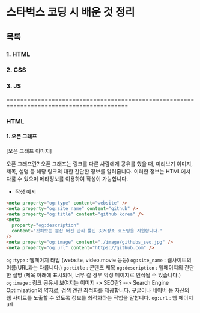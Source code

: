# 스타벅스 코딩 시 배운 것 정리

## 목록

### 1. HTML

### 2. CSS

### 3. JS

=========================================================================================

### HTML

#### 1. 오픈 그래프

[오픈 그래프 이미지]

오픈 그래프란?
오픈 그래프는 링크를 다른 사람에게 공유를 했을 때, 미리보기 이미지, 제목, 설명 등 해당 링크의 대한 간단한 정보를 알려줍니다.
이러한 정보는 HTML에서 다룰 수 있으며 메타정보를 이용하여 작성이 가능합니다.

- 작성 예시

```html
<meta property="og:type" content="website" />
<meta property="og:site_name" content="github" />
<meta property="og:title" content="github korea" />
<meta
  property="og:description"
  content="깃허브는 분산 버전 관리 툴인 깃저장소 호스팅을 지원합니다."
/>
<meta property="og:image" content="./image/githubs_seo.jpg" />
<meta property="og:url" content="https://github.com" />
```

`og:type` : 웹페이지 타입 (website, video.movie 등등)
`og:site_name` : 웹사이트의 이름(URL과는 다릅니다.)
`go:title` : 콘텐츠 제목
`og:description` : 웹페이지의 간단한 설명 (제목 아래에 표시되며, 너무 길 경우 악성 페이지로 인식될 수 있습니다.)
`og:image` : 링크 공유시 보여지는 이미지
-> SEO란?
--> Search Engine Optimization의 약자로, 검색 엔진 최적화를 제공합니다. 구글이나 네이버 등 자신의 웹 사이트를 노출할 수 있도록 정보를 최적화하는 작업을 말합니다.
`og:url` : 웹 페이지 url

